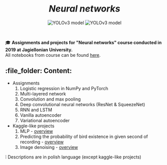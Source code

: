 <h1 align="center"><b><i>Neural networks</i></b></h1>
<p align=center>
    <a><img alt="YOLOv3 model" src="https://img.shields.io/badge/PyTorch-1.3.0-blue"></a>
    <a><img alt="YOLOv3 model" src="https://img.shields.io/badge/python-3.7-blue.svg"></a>
</p>

<br>

:mortar_board: **Assignments and projects for "Neural networks" course conducted in 2019 at Jagiellonian University.** \
All notebooks from course can be found [here](https://github.com/gmum/nn2019).


<h2>:file_folder: Content:</h2>

- Assignments
  1. Logistic regression in NumPy and PyTorch
  1. Multi-layered network
  1. Convolution and max pooling
  1. Deep convolutional neural networks (ResNet & SqueezeNet)
  1. RNN and LSTM
  1. Vanilla autoencoder
  1. Variational autoencoder
- Kaggle-like projects
  1. MLP - [overview](https://www.kaggle.com/c/ujnn2019-1/overview)
  1. Predicting the probability of bird existence in given second of recording - [overview](https://www.kaggle.com/c/ujnn2019-2/overview)
  1. Image denoising - [overview](https://www.kaggle.com/c/ujnn2019-3/overview)


:grey_exclamation: Descriptions are in polish language (except kaggle-like projects)
